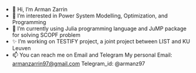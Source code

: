 - 👋 Hi, I’m Arman Zarrin
- 👀 I’m interested in Power System Modelling, Optimization, and Programming
- 🌱 I’m currently using Julia programming language and JuMP package for solving SCOPF problem
- ✨ I’m working on TESTIFY project, a joint project between LIST and KU Leuven 
- 📫 You can reach me on Email and Telegram My personal Email: armanzarrin97@gmail.com Telegram_id: @armanz97

<!---
ArmanZarrin97/ArmanZarrin97 is a ✨ special ✨ repository because its `README.md` (this file) appears on your GitHub profile.
You can click the Preview link to take a look at your changes.
--->
